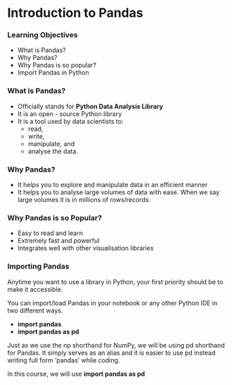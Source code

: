 # Introduction to Pandas

### Learning Objectives

* What is Pandas?
* Why Pandas?
* Why Pandas is so popular?
* Import Pandas in Python

### What is Pandas?

* Officially stands for **Python Data Analysis Library**
* It is an open - source Python library
* It is a tool used by data scientists to:
  * read,
  * write,
  * manipulate, and 
  * analyse the data.

### Why Pandas?

* It helps you to explore and manipulate data in an efficient manner
* It helps you to analyse large volumes of data with ease. When we say large volumes it is in millions of rows/records.

### Why Pandas is so Popular?

* Easy to read and learn
* Extremely fast and powerful
* Integrates well with other visualisation libraries

### Importing Pandas

Anytime you want to use a library in Python, your first priority should be to make it accessible.

You can import/load Pandas in your notebook or any other Python IDE in two different ways.

* **import pandas**
* **import pandas as pd**

Just as we use the np shorthand for NumPy, we will be using pd shorthand for Pandas. It simply serves as an alias and it is easier to use pd instead writing full form ‘pandas’ while coding.

In this course, we will use **import pandas as pd**


